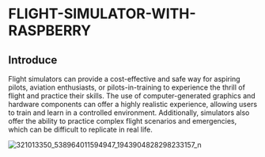 # FLIGHT-SIMULATOR-WITH-RASPBERRY
## Introduce
Flight simulators can provide a cost-effective and safe way for aspiring pilots, aviation enthusiasts, or pilots-in-training to experience the thrill of flight and practice their skills. The use of computer-generated graphics and hardware components can offer a highly realistic experience, allowing users to train and learn in a controlled environment. Additionally, simulators also offer the ability to practice complex flight scenarios and emergencies, which can be difficult to replicate in real life.

![321013350_538964011594947_1943904828298233157_n](https://user-images.githubusercontent.com/105292349/215688660-99e09946-63ad-4033-88ec-b027410847ae.jpg)
